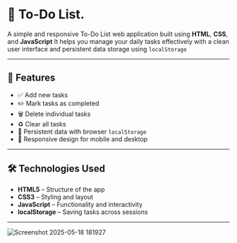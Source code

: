 # 📝 To-Do List.

A simple and responsive To-Do List web application built using **HTML**, **CSS**, and **JavaScript**
It helps you manage your daily tasks effectively with a clean user interface and persistent data storage using `localStorage` 
 
--- 
 
## 🚀 Features

- ✅ Add new tasks
- ✏️ Mark tasks as completed
- 🗑️ Delete individual tasks
- ♻️ Clear all tasks
- 💾 Persistent data with browser `localStorage`
- 📱 Responsive design for mobile and desktop 

---

## 🛠️ Technologies Used

- **HTML5** – Structure of the app  
- **CSS3** – Styling and layout  
- **JavaScript** – Functionality and interactivity  
- **localStorage** – Saving tasks across sessions

---

![Screenshot 2025-05-18 181927](https://github.com/user-attachments/assets/7a6e12d6-0bfb-4fa0-b9e7-79824df77c03)
